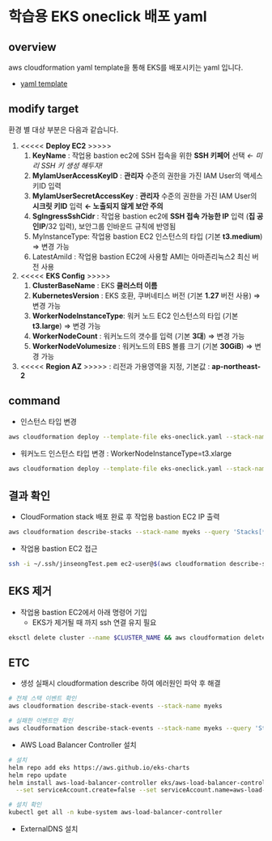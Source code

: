 # 학습용 EKS oneclick 배포 yaml
## overview
aws cloudformation yaml template을 통해 EKS를 배포시키는 yaml 입니다.
- [yaml template](./eks-oneclick.yaml)

## modify target
환경 별 대상 부분은 다음과 같습니다.

1. <<<<< **Deploy EC2** >>>>>
    1. **KeyName** : 작업용 bastion ec2에 SSH 접속을 위한 **SSH 키페어** 선택 *← 미리 SSH 키 생성 해두자!*
    2. **MyIamUserAccessKeyID** : **관리자** 수준의 권한을 가진 IAM User의 액세스 키ID 입력
    3. **MyIamUserSecretAccessKey** : **관리자** 수준의 권한을 가진 IAM User의 **시크릿 키ID** 입력 **← 노출되지 않게 보안 주의**
    4. **SgIngressSshCidr** : 작업용 bastion ec2에 **SSH 접속 가능한 IP** 입력 (**집 공인IP**/32 입력), 보안그룹 인바운드 규칙에 반영됨
    5. MyInstanceType: 작업용 bastion EC2 인스턴스의 타입 (기본 **t3.medium**) ⇒ 변경 가능
    6. LatestAmiId : 작업용 bastion EC2에 사용할 AMI는 아마존리눅스2 최신 버전 사용
2. <<<<< **EKS Config** >>>>>
    1. **ClusterBaseName** : EKS **클러스터 이름**
    2. **KubernetesVersion** : EKS 호환, 쿠버네티스 버전 (기본 **1.27** 버전 사용) ⇒ 변경 가능
    3. **WorkerNodeInstanceType**: 워커 노드 EC2 인스턴스의 타입 (기본 **t3.large**) ⇒ 변경 가능
    4. **WorkerNodeCount** : 워커노드의 갯수를 입력 (기본 **3대**) ⇒ 변경 가능
    5. **WorkerNodeVolumesize** : 워커노드의 EBS 볼륨 크기 (기본 **30GiB**) ⇒ 변경 가능
3. <<<<< **Region AZ** >>>>> : 리전과 가용영역을 지정, 기본값 : **ap-northeast-2**

## command
- 인스턴스 타입 변경
```bash
aws cloudformation deploy --template-file eks-oneclick.yaml --stack-name myeks --parameter-overrides KeyName=jinseongTest SgIngressSshCidr=$(curl -s ipinfo.io/ip)/32  MyIamUserAccessKeyID=AKIA5... MyIamUserSecretAccessKey='CVNa2...' ClusterBaseName=myeks --region ap-northeast-2
```

- 워커노드 인스턴스 타입 변경 : WorkerNodeInstanceType=t3.xlarge
```bash
aws cloudformation deploy --template-file eks-oneclick.yaml --stack-name myeks --parameter-overrides KeyName=jinseongTest SgIngressSshCidr=$(curl -s ipinfo.io/ip)/32  MyIamUserAccessKeyID=AKIA5... MyIamUserSecretAccessKey='CVNa2...' ClusterBaseName=myeks --region ap-northeast-2 WorkerNodeInstanceType=t3.xlarge 
```

## 결과 확인
- CloudFormation stack 배포 완료 후 작업용 bastion EC2 IP 출력
```bash
aws cloudformation describe-stacks --stack-name myeks --query 'Stacks[*].Outputs[0].OutputValue' --output text
```

- 작업용 bastion EC2 접근
```bash
ssh -i ~/.ssh/jinseongTest.pem ec2-user@$(aws cloudformation describe-stacks --stack-name myeks --query 'Stacks[*].Outputs[0].OutputValue' --output text)
```

## EKS 제거
- 작업용 bastion EC2에서 아래 명령어 기입
    - EKS가 제거될 때 까지 ssh 연결 유지 필요
```bash
eksctl delete cluster --name $CLUSTER_NAME && aws cloudformation delete-stack --stack-name $CLUSTER_NAME
```

## ETC
- 생성 실패시 cloudformation describe 하여 에러원인 파악 후 해결
```bash
# 전체 스택 이벤트 확인
aws cloudformation describe-stack-events --stack-name myeks

# 실패한 이벤트만 확인
aws cloudformation describe-stack-events --stack-name myeks --query 'StackEvents[?contains(ResourceStatus, `FAILED`)]'
```

- AWS Load Balancer Controller 설치
```bash
# 설치
helm repo add eks https://aws.github.io/eks-charts
helm repo update
helm install aws-load-balancer-controller eks/aws-load-balancer-controller -n kube-system --set clusterName=$CLUSTER_NAME \
  --set serviceAccount.create=false --set serviceAccount.name=aws-load-balancer-controller

# 설치 확인
kubectl get all -n kube-system aws-load-balancer-controller
```

- ExternalDNS 설치
